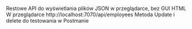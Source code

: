 Restowe API do wyświetlania plików JSON w przeglądarce, bez GUI HTML
W przeglądarce http://localhost:7070/api/employees
Metoda Update i delete do testowania w Postmanie
